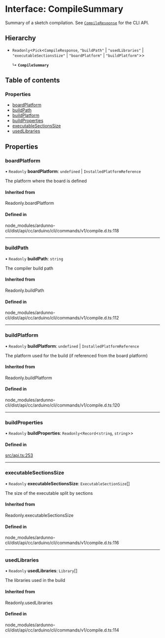 # Interface: CompileSummary

Summary of a sketch compilation. See [`CompileResponse`](https://arduino.github.io/arduino-cli/latest/rpc/commands/#compileresponse) for the CLI API.

## Hierarchy

- `Readonly`\<`Pick`\<`CompileResponse`, `"buildPath"` \| `"usedLibraries"` \| `"executableSectionsSize"` \| `"boardPlatform"` \| `"buildPlatform"`\>\>

  ↳ **`CompileSummary`**

## Table of contents

### Properties

- [boardPlatform](CompileSummary.md#boardplatform)
- [buildPath](CompileSummary.md#buildpath)
- [buildPlatform](CompileSummary.md#buildplatform)
- [buildProperties](CompileSummary.md#buildproperties)
- [executableSectionsSize](CompileSummary.md#executablesectionssize)
- [usedLibraries](CompileSummary.md#usedlibraries)

## Properties

### boardPlatform

• `Readonly` **boardPlatform**: `undefined` \| `InstalledPlatformReference`

The platform where the board is defined

#### Inherited from

Readonly.boardPlatform

#### Defined in

node_modules/ardunno-cli/dist/api/cc/arduino/cli/commands/v1/compile.d.ts:118

---

### buildPath

• `Readonly` **buildPath**: `string`

The compiler build path

#### Inherited from

Readonly.buildPath

#### Defined in

node_modules/ardunno-cli/dist/api/cc/arduino/cli/commands/v1/compile.d.ts:112

---

### buildPlatform

• `Readonly` **buildPlatform**: `undefined` \| `InstalledPlatformReference`

The platform used for the build (if referenced from the board platform)

#### Inherited from

Readonly.buildPlatform

#### Defined in

node_modules/ardunno-cli/dist/api/cc/arduino/cli/commands/v1/compile.d.ts:120

---

### buildProperties

• `Readonly` **buildProperties**: `Readonly`\<`Record`\<`string`, `string`\>\>

#### Defined in

[src/api.ts:253](https://github.com/dankeboy36/vscode-arduino-api/blob/0badc9d/src/api.ts#L253)

---

### executableSectionsSize

• `Readonly` **executableSectionsSize**: `ExecutableSectionSize`[]

The size of the executable split by sections

#### Inherited from

Readonly.executableSectionsSize

#### Defined in

node_modules/ardunno-cli/dist/api/cc/arduino/cli/commands/v1/compile.d.ts:116

---

### usedLibraries

• `Readonly` **usedLibraries**: `Library`[]

The libraries used in the build

#### Inherited from

Readonly.usedLibraries

#### Defined in

node_modules/ardunno-cli/dist/api/cc/arduino/cli/commands/v1/compile.d.ts:114
